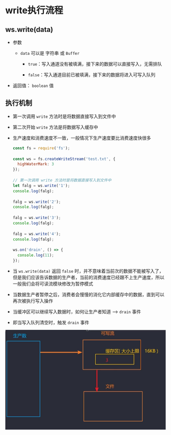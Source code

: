 # write执行流程

## ws.write(data)

+ 参数

    + `data` 可以是 字符串 或 `Buffer`

        + `true`：写入通道没有被填满，接下来的数据可以直接写入，无需排队

        + `false`：写入通道目前已被填满，接下来的数据将进入可写入队列

+ 返回值： `boolean` 值

## 执行机制

+ 第一次调用 `write` 方法时是将数据直接写入到文件中

+ 第二次开始 `write` 方法是将数据写入缓存中

+ 生产速度和消费速度不一致，一般情况下生产速度要比消费速度快很多

    ```javascript
    const fs = require('fs');

    const ws = fs.createWriteStream('test.txt', {
      highWaterMark: 3
    });

    // 第一次调用 write 方法时是将数据直接写入到文件中
    let falg = ws.write('1');
    console.log(falg);

    falg = ws.write('2');
    console.log(falg);

    falg = ws.write('3');
    console.log(falg);

    falg = ws.write('4');
    console.log(falg);

    ws.on('drain', () => {
      console.log(11);
    });
    ```

+ 当 `ws.write(data)` 返回 `false` 时，并不意味着当前次的数据不能被写入了，但是我们应该告诉数据的生产者，当前的消费速度已经跟不上生产速度，所以一般我们会将可读流模块修改为暂停模式

+ 当数据生产者暂停之后，消费者会慢慢的消化它内部缓存中的数据，直到可以再次被执行写入操作

+ 当缓冲区可以继续写入数据时，如何让生产者知道 --> `drain` 事件

+ 即当写入队列清空时，触发 `drain` 事件

![](image/数据流动_33MtVMOkLZ.png)
